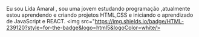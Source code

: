 Eu sou Lída Amaral , sou uma jovem estudando programação ,atualmente estou aprendendo e criando projetos HTML,CSS e iniciando o aprendizado de JavaScript e REACT.
<img src="https://img.shields.io/badge/HTML-239120?style=for-the-badge&logo=html5&logoColor=white/>
<!---
LidiaAmaral/LidiaAmaral is a ✨ special ✨ repository because its `README.md` (this file) appears on your GitHub profile.
You can click the Preview link to take a look at your changes.
--->
